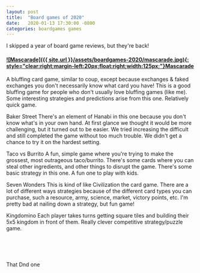 ```yaml
---
layout: post
title:  "Board games of 2020"
date:   2020-01-13 17:30:00 -0800
categories: boardgames games
---
```


I skipped a year of board game reviews, but they're back!

#### [![Mascarade]({{ site.url }}/assets/boardgames-2020/mascarade.jpg){: style="clear:right;margin-left:20px;float:right;width:125px;"}](https://www.amazon.com/dp/B00E97DWKA)[Mascarade](http://a.co/ccGzGpt)
A bluffing card game, similar to coup, except because exchanges & faked exchanges you don't necessarily know what card you have! This is a good bluffing game for people who don't usually love bluffing games (like me). Some interesting strategies and predictions arise from this one. Relatively quick game.

Baker Street
There's an element of Hanabi in this one because you don't know what's in your own hand. At first glance we thought it would be more challenging, but it turned out to be easier. We tried increasing the difficult and still completed the game without too much trouble. We didn't get a chance to try it on the hardest setting.

Taco vs Burrito
A fun, simple game where you're trying to make the grossest, most outrageous taco/burrito. There's some cards where you can steal other ingredients, and other things to disrupt the game. There's some basic strategy in this one. A fun one to play with kids.

Seven Wonders
This is kind of like Civilization the card game. There are a lot of different ways strategies because of the different card types you can purchase, such a resource, army, science, market, victory points, etc. I'm pretty bad at nailing down a strategy, but fun game! 

Kingdomino
Each player takes turns getting square tiles and building their 5x5 kingdom in front of them. Really clever competitive strategy/puzzle game.

<br/><br/><br/>




That Dnd one


